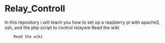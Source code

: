 # Relay_Controll
In this repository i will teach you how to set up a raspberry pi with apache2, ssh, and the php script to control relaysre Read the wiki
        
        Read the wiki 
